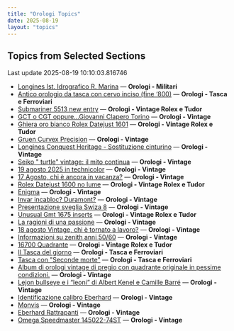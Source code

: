 ```yaml
---
title: "Orologi Topics"
date: 2025-08-19
layout: "topics"
---
```


## Topics from Selected Sections

Last update 2025-08-19 10:10:03.816746

- [Longines Ist. Idrografico R. Marina](https://orologi.forumfree.it/?t=80763716) — **Orologi - Militari**
- [Antico orologio da tasca con cervo inciso (fine ‘800)](https://orologi.forumfree.it/?t=80792793) — **Orologi - Tasca e Ferroviari**
- [Submariner 5513 new entry](https://orologi.forumfree.it/?t=80758006) — **Orologi - Vintage Rolex e Tudor**
- [GCT o CGT oppure...Giovanni Clapero Torino](https://orologi.forumfree.it/?t=80344475) — **Orologi - Vintage**
- [Ghiera oro bianco Rolex Datejust 1601](https://orologi.forumfree.it/?t=80791944) — **Orologi - Vintage Rolex e Tudor**
- [Gruen Curvex Precision](https://orologi.forumfree.it/?t=80793433) — **Orologi - Vintage**
- [Longines Conquest Heritage - Sostituzione cinturino](https://orologi.forumfree.it/?t=80791165) — **Orologi - Vintage**
- [Seiko " turtle" vintage: il mito continua](https://orologi.forumfree.it/?t=80781201) — **Orologi - Vintage**
- [19 agosto 2025 in technicolor](https://orologi.forumfree.it/?t=80793803) — **Orologi - Vintage**
- [17 Agosto, chi è ancora in vacanza?](https://orologi.forumfree.it/?t=80792145) — **Orologi - Vintage**
- [Rolex Datejust 1600 no lume](https://orologi.forumfree.it/?t=80792083) — **Orologi - Vintage Rolex e Tudor**
- [Enigma](https://orologi.forumfree.it/?t=80793781) — **Orologi - Vintage**
- [Invar incabloc? Duramont?](https://orologi.forumfree.it/?t=80789840) — **Orologi - Vintage**
- [Presentazione sveglia Swiza 8](https://orologi.forumfree.it/?t=80426487) — **Orologi - Vintage**
- [Unusual Gmt 1675 inserts](https://orologi.forumfree.it/?t=80792103) — **Orologi - Vintage Rolex e Tudor**
- [La ragioni di una passione](https://orologi.forumfree.it/?t=80791739) — **Orologi - Vintage**
- [18 agosto Vintage, chi è tornato a lavoro?](https://orologi.forumfree.it/?t=80792957) — **Orologi - Vintage**
- [Informazioni su zenith anni 50/60](https://orologi.forumfree.it/?t=80793553) — **Orologi - Vintage**
- [16700 Quadrante](https://orologi.forumfree.it/?t=80793987) — **Orologi - Vintage Rolex e Tudor**
- [Il Tasca del giorno](https://orologi.forumfree.it/?t=80702163) — **Orologi - Tasca e Ferroviari**
- [Tasca con "Seconde morte"](https://orologi.forumfree.it/?t=80786317) — **Orologi - Tasca e Ferroviari**
- [Album di orologi vintage di pregio con quadrante originale  in pessime condizioni.](https://orologi.forumfree.it/?t=79944873) — **Orologi - Vintage**
- [Lejon bullseye e i “leoni” di Albert Kenel e Camille Barré](https://orologi.forumfree.it/?t=80791068) — **Orologi - Vintage**
- [Identificazione calibro Eberhard](https://orologi.forumfree.it/?t=80791105) — **Orologi - Vintage**
- [Monvis](https://orologi.forumfree.it/?t=80793461) — **Orologi - Vintage**
- [Eberhard Rattrapanti](https://orologi.forumfree.it/?t=77640543) — **Orologi - Vintage**
- [Omega Speedmaster 145022-74ST](https://orologi.forumfree.it/?t=80787783) — **Orologi - Vintage**
